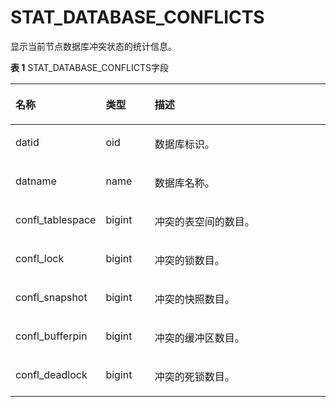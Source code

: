 # STAT\_DATABASE\_CONFLICTS

显示当前节点数据库冲突状态的统计信息。

**表 1**  STAT\_DATABASE\_CONFLICTS字段

<a name="zh-cn_topic_0237122597_table4154934155516"></a>
<table><thead align="left"><tr id="zh-cn_topic_0237122597_row18237123435511"><th class="cellrowborder" valign="top" width="20.03%" id="mcps1.2.4.1.1"><p id="zh-cn_topic_0237122597_p18237113415552"><a name="zh-cn_topic_0237122597_p18237113415552"></a><a name="zh-cn_topic_0237122597_p18237113415552"></a><strong id="zh-cn_topic_0237122597_b12237134155515"><a name="zh-cn_topic_0237122597_b12237134155515"></a><a name="zh-cn_topic_0237122597_b12237134155515"></a>名称</strong></p>
</th>
<th class="cellrowborder" valign="top" width="16.24%" id="mcps1.2.4.1.2"><p id="zh-cn_topic_0237122597_p1923733455515"><a name="zh-cn_topic_0237122597_p1923733455515"></a><a name="zh-cn_topic_0237122597_p1923733455515"></a><strong id="zh-cn_topic_0237122597_b72381334165515"><a name="zh-cn_topic_0237122597_b72381334165515"></a><a name="zh-cn_topic_0237122597_b72381334165515"></a>类型</strong></p>
</th>
<th class="cellrowborder" valign="top" width="63.73%" id="mcps1.2.4.1.3"><p id="zh-cn_topic_0237122597_p1238834185513"><a name="zh-cn_topic_0237122597_p1238834185513"></a><a name="zh-cn_topic_0237122597_p1238834185513"></a><strong id="zh-cn_topic_0237122597_b1223819347557"><a name="zh-cn_topic_0237122597_b1223819347557"></a><a name="zh-cn_topic_0237122597_b1223819347557"></a>描述</strong></p>
</th>
</tr>
</thead>
<tbody><tr id="zh-cn_topic_0237122597_row142381834195510"><td class="cellrowborder" valign="top" width="20.03%" headers="mcps1.2.4.1.1 "><p id="zh-cn_topic_0237122597_p1323919344558"><a name="zh-cn_topic_0237122597_p1323919344558"></a><a name="zh-cn_topic_0237122597_p1323919344558"></a>datid</p>
</td>
<td class="cellrowborder" valign="top" width="16.24%" headers="mcps1.2.4.1.2 "><p id="zh-cn_topic_0237122597_p82393348553"><a name="zh-cn_topic_0237122597_p82393348553"></a><a name="zh-cn_topic_0237122597_p82393348553"></a>oid</p>
</td>
<td class="cellrowborder" valign="top" width="63.73%" headers="mcps1.2.4.1.3 "><p id="zh-cn_topic_0237122597_p1723983495510"><a name="zh-cn_topic_0237122597_p1723983495510"></a><a name="zh-cn_topic_0237122597_p1723983495510"></a>数据库标识。</p>
</td>
</tr>
<tr id="zh-cn_topic_0237122597_row1423933435511"><td class="cellrowborder" valign="top" width="20.03%" headers="mcps1.2.4.1.1 "><p id="zh-cn_topic_0237122597_p15239143425510"><a name="zh-cn_topic_0237122597_p15239143425510"></a><a name="zh-cn_topic_0237122597_p15239143425510"></a>datname</p>
</td>
<td class="cellrowborder" valign="top" width="16.24%" headers="mcps1.2.4.1.2 "><p id="zh-cn_topic_0237122597_p202392340551"><a name="zh-cn_topic_0237122597_p202392340551"></a><a name="zh-cn_topic_0237122597_p202392340551"></a>name</p>
</td>
<td class="cellrowborder" valign="top" width="63.73%" headers="mcps1.2.4.1.3 "><p id="zh-cn_topic_0237122597_p62401134115515"><a name="zh-cn_topic_0237122597_p62401134115515"></a><a name="zh-cn_topic_0237122597_p62401134115515"></a>数据库名称。</p>
</td>
</tr>
<tr id="zh-cn_topic_0237122597_row924023485518"><td class="cellrowborder" valign="top" width="20.03%" headers="mcps1.2.4.1.1 "><p id="zh-cn_topic_0237122597_p824023445519"><a name="zh-cn_topic_0237122597_p824023445519"></a><a name="zh-cn_topic_0237122597_p824023445519"></a>confl_tablespace</p>
</td>
<td class="cellrowborder" valign="top" width="16.24%" headers="mcps1.2.4.1.2 "><p id="zh-cn_topic_0237122597_p1024019341556"><a name="zh-cn_topic_0237122597_p1024019341556"></a><a name="zh-cn_topic_0237122597_p1024019341556"></a>bigint</p>
</td>
<td class="cellrowborder" valign="top" width="63.73%" headers="mcps1.2.4.1.3 "><p id="zh-cn_topic_0237122597_p122401134105511"><a name="zh-cn_topic_0237122597_p122401134105511"></a><a name="zh-cn_topic_0237122597_p122401134105511"></a>冲突的表空间的数目。</p>
</td>
</tr>
<tr id="zh-cn_topic_0237122597_row162408344556"><td class="cellrowborder" valign="top" width="20.03%" headers="mcps1.2.4.1.1 "><p id="zh-cn_topic_0237122597_p22411134165513"><a name="zh-cn_topic_0237122597_p22411134165513"></a><a name="zh-cn_topic_0237122597_p22411134165513"></a>confl_lock</p>
</td>
<td class="cellrowborder" valign="top" width="16.24%" headers="mcps1.2.4.1.2 "><p id="zh-cn_topic_0237122597_p1424123445510"><a name="zh-cn_topic_0237122597_p1424123445510"></a><a name="zh-cn_topic_0237122597_p1424123445510"></a>bigint</p>
</td>
<td class="cellrowborder" valign="top" width="63.73%" headers="mcps1.2.4.1.3 "><p id="zh-cn_topic_0237122597_p17241134185520"><a name="zh-cn_topic_0237122597_p17241134185520"></a><a name="zh-cn_topic_0237122597_p17241134185520"></a>冲突的锁数目。</p>
</td>
</tr>
<tr id="zh-cn_topic_0237122597_row1624153465520"><td class="cellrowborder" valign="top" width="20.03%" headers="mcps1.2.4.1.1 "><p id="zh-cn_topic_0237122597_p3241123495516"><a name="zh-cn_topic_0237122597_p3241123495516"></a><a name="zh-cn_topic_0237122597_p3241123495516"></a>confl_snapshot</p>
</td>
<td class="cellrowborder" valign="top" width="16.24%" headers="mcps1.2.4.1.2 "><p id="zh-cn_topic_0237122597_p42411934125517"><a name="zh-cn_topic_0237122597_p42411934125517"></a><a name="zh-cn_topic_0237122597_p42411934125517"></a>bigint</p>
</td>
<td class="cellrowborder" valign="top" width="63.73%" headers="mcps1.2.4.1.3 "><p id="zh-cn_topic_0237122597_p524120348554"><a name="zh-cn_topic_0237122597_p524120348554"></a><a name="zh-cn_topic_0237122597_p524120348554"></a>冲突的快照数目。</p>
</td>
</tr>
<tr id="zh-cn_topic_0237122597_row6242153419557"><td class="cellrowborder" valign="top" width="20.03%" headers="mcps1.2.4.1.1 "><p id="zh-cn_topic_0237122597_p172429347554"><a name="zh-cn_topic_0237122597_p172429347554"></a><a name="zh-cn_topic_0237122597_p172429347554"></a>confl_bufferpin</p>
</td>
<td class="cellrowborder" valign="top" width="16.24%" headers="mcps1.2.4.1.2 "><p id="zh-cn_topic_0237122597_p924293412556"><a name="zh-cn_topic_0237122597_p924293412556"></a><a name="zh-cn_topic_0237122597_p924293412556"></a>bigint</p>
</td>
<td class="cellrowborder" valign="top" width="63.73%" headers="mcps1.2.4.1.3 "><p id="zh-cn_topic_0237122597_p15242183485518"><a name="zh-cn_topic_0237122597_p15242183485518"></a><a name="zh-cn_topic_0237122597_p15242183485518"></a>冲突的缓冲区数目。</p>
</td>
</tr>
<tr id="zh-cn_topic_0237122597_row1524211349559"><td class="cellrowborder" valign="top" width="20.03%" headers="mcps1.2.4.1.1 "><p id="zh-cn_topic_0237122597_p52421234175517"><a name="zh-cn_topic_0237122597_p52421234175517"></a><a name="zh-cn_topic_0237122597_p52421234175517"></a>confl_deadlock</p>
</td>
<td class="cellrowborder" valign="top" width="16.24%" headers="mcps1.2.4.1.2 "><p id="zh-cn_topic_0237122597_p9242634135519"><a name="zh-cn_topic_0237122597_p9242634135519"></a><a name="zh-cn_topic_0237122597_p9242634135519"></a>bigint</p>
</td>
<td class="cellrowborder" valign="top" width="63.73%" headers="mcps1.2.4.1.3 "><p id="zh-cn_topic_0237122597_p924243465516"><a name="zh-cn_topic_0237122597_p924243465516"></a><a name="zh-cn_topic_0237122597_p924243465516"></a>冲突的死锁数目。</p>
</td>
</tr>
</tbody>
</table>

